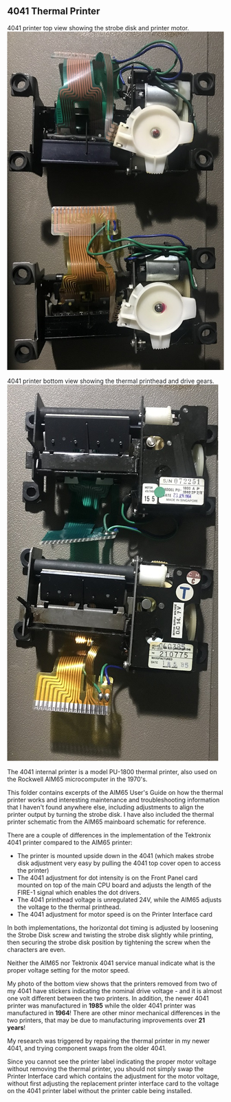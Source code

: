 4041 Thermal Printer
--------------------
4041 printer top view showing the strobe disk and printer motor.
![4041 Printer top view](./Printer%20Strobe%20Disk%20top%20view-small.jpg)

4041 printer bottom view showing the thermal printhead and drive gears.
![4041 Printer bottom view](./Printer%20bottom%20view-small.jpg)

The 4041 internal printer is a model PU-1800 thermal printer, also used on the Rockwell AIM65 microcomputer in the 1970's.

This folder contains excerpts of the AIM65 User's Guide on how the thermal printer works and interesting maintenance and troubleshooting information that I haven't found anywhere else, including adjustments to align the printer output by turning the strobe disk.  I have also included the thermal printer schematic from the AIM65 mainboard schematic for reference.

There are a couple of differences in the implementation of the Tektronix 4041 printer compared to the AIM65 printer:
- The printer is mounted upside down in the 4041 (which makes strobe disk adjustment very easy by pulling the 4041 top cover open to access the printer)
- The 4041 adjustment for dot intensity is on the Front Panel card mounted on top of the main CPU board and adjusts the length of the FIRE-1 signal which enables the dot drivers.
- The 4041 printhead voltage is unregulated 24V, while the AIM65 adjusts the voltage to the thermal printhead.
- The 4041 adjustment for motor speed is on the Printer Interface card

In both implementations, the horizontal dot timing is adjusted by loosening the Strobe Disk screw and twisting the strobe disk slightly while printing, then securing the strobe disk position by tightening the screw when the characters are even.

Neither the AIM65 nor Tektronix 4041 service manual indicate what is the proper voltage setting for the motor speed.

My photo of the bottom view shows that the printers removed from two of my 4041 have stickers indicating the nominal drive voltage - and it is almost one volt different between the two printers.  In addition, the newer 4041 printer was manufactured in **1985** while the older 4041 printer was manufactured in **1964**!  There are other minor mechanical differences in the two printers, that may be due to manufacturing improvements over **21 years**!

My research was triggered by repairing the thermal printer in my newer 4041, and trying component swaps from the older 4041.

Since you cannot see the printer label indicating the proper motor voltage without removing the thermal printer, you should not simply swap the Printer Interface card which contains the adjustment for the motor voltage, without first adjusting the replacement printer interface card to the voltage on the 4041 printer label without the printer cable being installed.
